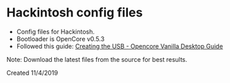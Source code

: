 # Hackintosh config files

- Config files for Hackintosh.  
- Bootloader is OpenCore v0.5.3  
- Followed this guide: [Creating the USB - Opencore Vanilla Desktop Guide](https://khronokernel-2.gitbook.io/opencore-vanilla-desktop-guide/)

Note: Download the latest files from the source for best results.

Created 11/4/2019